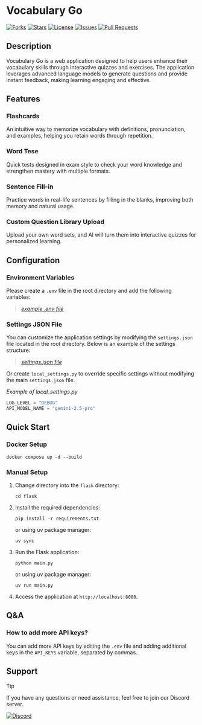 # Vocabulary Go

[![Forks](https://img.shields.io/github/forks/lucasw0908/Vocabulary-Go.svg?style=social&label=Fork&maxAge=2592000)](https://github.com/lucasw0908/Vocabulary-Go/blob/main/LICENSE)
[![Stars](https://img.shields.io/github/stars/lucasw0908/Vocabulary-Go.svg)](https://github.com/lucasw0908/Vocabulary-Go/blob/main/LICENSE)
[![License](https://img.shields.io/github/license/lucasw0908/Vocabulary-Go.svg)](https://github.com/lucasw0908/Vocabulary-Go/blob/main/LICENSE)
[![Issues](https://img.shields.io/github/issues/lucasw0908/Vocabulary-Go.svg)](https://github.com/lucasw0908/Vocabulary-Go/issues)
[![Pull Requests](https://img.shields.io/github/issues-pr/lucasw0908/Vocabulary-Go.svg)](https://github.com/lucasw0908/Vocabulary-Go/pulls)


## Description

Vocabulary Go is a web application designed to help users enhance their vocabulary skills through interactive quizzes and exercises. The application leverages advanced language models to generate questions and provide instant feedback, making learning engaging and effective. 

## Features

### Flashcards

An intuitive way to memorize vocabulary with definitions, pronunciation, and examples, helping you retain words through repetition.

### Word Tese

Quick tests designed in exam style to check your word knowledge and strengthen mastery with multiple formats.

### Sentence Fill-in

Practice words in real-life sentences by filling in the blanks, improving both memory and natural usage.

### Custom Question Library Upload

Upload your own word sets, and AI will turn them into interactive quizzes for personalized learning.

## Configuration

### Environment Variables

Please create a `.env` file in the root directory and add the following variables:

> [*example .env file*](https://github.com/lucasw0908/Vocabulary-Go/blob/main/flask/app/.env.example)

### Settings JSON File

You can customize the application settings by modifying the `settings.json` file located in the root directory. Below is an example of the settings structure:

> [*settings.json file*](https://github.com/lucasw0908/Vocabulary-Go/blob/main/flask/app/settings.json)

Or create `local_settings.py` to override specific settings without modifying the main `settings.json` file.

*Example of local_settings.py*

```python
LOG_LEVEL = "DEBUG"
API_MODEL_NAME = "gemini-2.5-pro"
```


## Quick Start

### Docker Setup

```shell
docker compose up -d --build
```

### Manual Setup

1. Change directory into the `flask` directory:

    ```shell
    cd flask
    ```

2. Install the required dependencies:

    ```shell
    pip install -r requirements.txt
    ```

    or using uv package manager:

    ```shell
    uv sync
    ```

3. Run the Flask application:

    ```shell
    python main.py
    ```

    or using uv package manager:

    ```shell
    uv run main.py
    ```

4. Access the application at `http://localhost:8080`.


## Q&A

### How to add more API keys?

You can add more API keys by editing the `.env` file and adding additional keys in the `API_KEYS` variable, separated by commas.

## Support

> [!TIP]
> If you have any questions or need assistance, feel free to join our Discord server.

[![Discord](https://img.shields.io/badge/Discord-5865F2?style=for-the-badge&logo=discord&logoColor=white)](https://discord.gg/SjWzwyDYc2)